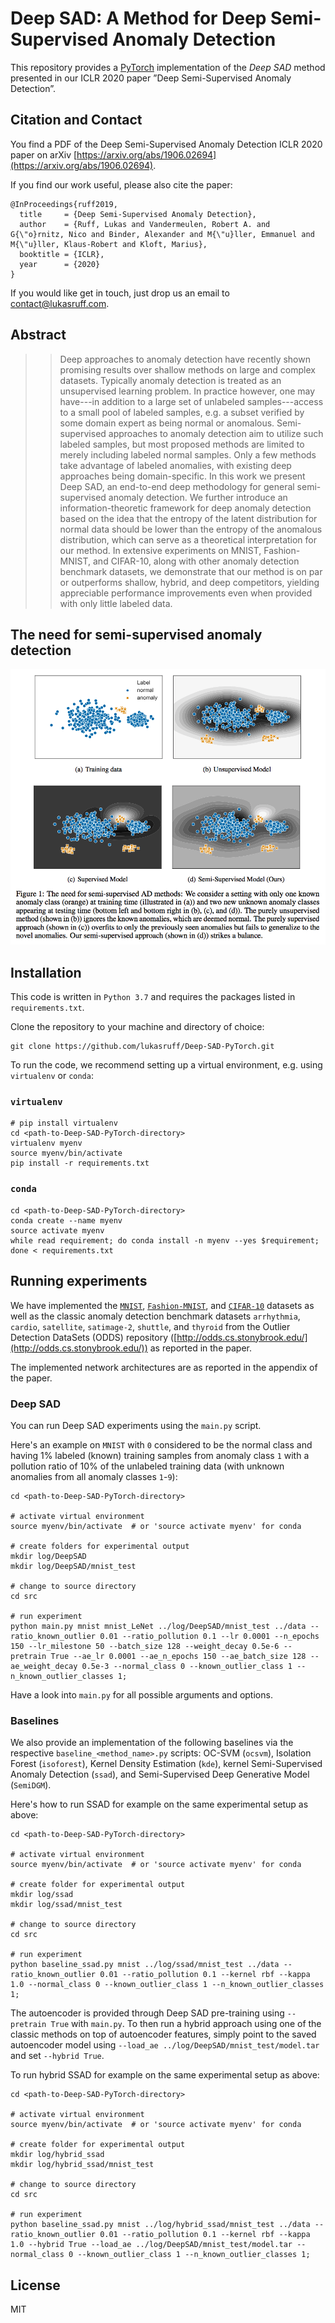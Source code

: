 # Deep SAD: A Method for Deep Semi-Supervised Anomaly Detection
This repository provides a [PyTorch](https://pytorch.org/) implementation of the *Deep SAD* method presented in our ICLR 2020 paper ”Deep Semi-Supervised Anomaly Detection”.


## Citation and Contact
You find a PDF of the Deep Semi-Supervised Anomaly Detection ICLR 2020 paper on arXiv 
[https://arxiv.org/abs/1906.02694](https://arxiv.org/abs/1906.02694).

If you find our work useful, please also cite the paper:
```
@InProceedings{ruff2019,
  title     = {Deep Semi-Supervised Anomaly Detection},
  author    = {Ruff, Lukas and Vandermeulen, Robert A. and G{\"o}rnitz, Nico and Binder, Alexander and M{\"u}ller, Emmanuel and M{\"u}ller, Klaus-Robert and Kloft, Marius},
  booktitle = {ICLR},
  year      = {2020}
}
```

If you would like get in touch, just drop us an email to [contact@lukasruff.com](mailto:contact@lukasruff.com).


## Abstract
> > Deep approaches to anomaly detection have recently shown promising results over shallow methods on large and complex datasets. Typically anomaly detection is treated as an unsupervised learning problem. In practice however, one may have---in addition to a large set of unlabeled samples---access to a small pool of labeled samples, e.g. a subset verified by some domain expert as being normal or anomalous. Semi-supervised approaches to anomaly detection aim to utilize such labeled samples, but most proposed methods are limited to merely including labeled normal samples. Only a few methods take advantage of labeled anomalies, with existing deep approaches being domain-specific. In this work we present Deep SAD, an end-to-end deep methodology for general semi-supervised anomaly detection. We further introduce an information-theoretic framework for deep anomaly detection based on the idea that the entropy of the latent distribution for normal data should be lower than the entropy of the anomalous distribution, which can serve as a theoretical interpretation for our method. In extensive experiments on MNIST, Fashion-MNIST, and CIFAR-10, along with other anomaly detection benchmark datasets, we demonstrate that our method is on par or outperforms shallow, hybrid, and deep competitors, yielding appreciable performance improvements even when provided with only little labeled data.

## The need for semi-supervised anomaly detection

![fig1](imgs/fig1.png?raw=true "fig1")


## Installation
This code is written in `Python 3.7` and requires the packages listed in `requirements.txt`.

Clone the repository to your machine and directory of choice:
```
git clone https://github.com/lukasruff/Deep-SAD-PyTorch.git
```

To run the code, we recommend setting up a virtual environment, e.g. using `virtualenv` or `conda`:

### `virtualenv`
```
# pip install virtualenv
cd <path-to-Deep-SAD-PyTorch-directory>
virtualenv myenv
source myenv/bin/activate
pip install -r requirements.txt
```

### `conda`
```
cd <path-to-Deep-SAD-PyTorch-directory>
conda create --name myenv
source activate myenv
while read requirement; do conda install -n myenv --yes $requirement; done < requirements.txt
```


## Running experiments
We have implemented the [`MNIST`](http://yann.lecun.com/exdb/mnist/), 
[`Fashion-MNIST`](https://research.zalando.com/welcome/mission/research-projects/fashion-mnist/), and 
[`CIFAR-10`](https://www.cs.toronto.edu/~kriz/cifar.html) datasets as well as the classic anomaly detection
benchmark datasets `arrhythmia`, `cardio`, `satellite`, `satimage-2`, `shuttle`, and `thyroid` from the 
Outlier Detection DataSets (ODDS) repository ([http://odds.cs.stonybrook.edu/](http://odds.cs.stonybrook.edu/))
as reported in the paper. 

The implemented network architectures are as reported in the appendix of the paper.

### Deep SAD
You can run Deep SAD experiments using the `main.py` script.    

Here's an example on `MNIST` with `0` considered to be the normal class and having 1% labeled (known) training samples 
from anomaly class `1` with a pollution ratio of 10% of the unlabeled training data (with unknown anomalies from all 
anomaly classes `1`-`9`):
```
cd <path-to-Deep-SAD-PyTorch-directory>

# activate virtual environment
source myenv/bin/activate  # or 'source activate myenv' for conda

# create folders for experimental output
mkdir log/DeepSAD
mkdir log/DeepSAD/mnist_test

# change to source directory
cd src

# run experiment
python main.py mnist mnist_LeNet ../log/DeepSAD/mnist_test ../data --ratio_known_outlier 0.01 --ratio_pollution 0.1 --lr 0.0001 --n_epochs 150 --lr_milestone 50 --batch_size 128 --weight_decay 0.5e-6 --pretrain True --ae_lr 0.0001 --ae_n_epochs 150 --ae_batch_size 128 --ae_weight_decay 0.5e-3 --normal_class 0 --known_outlier_class 1 --n_known_outlier_classes 1;
```
Have a look into `main.py` for all possible arguments and options.

### Baselines
We also provide an implementation of the following baselines via the respective `baseline_<method_name>.py` scripts:
OC-SVM (`ocsvm`), Isolation Forest (`isoforest`), Kernel Density Estimation (`kde`), kernel Semi-Supervised Anomaly 
Detection (`ssad`), and Semi-Supervised Deep Generative Model (`SemiDGM`).

Here's how to run SSAD for example on the same experimental setup as above:
```
cd <path-to-Deep-SAD-PyTorch-directory>

# activate virtual environment
source myenv/bin/activate  # or 'source activate myenv' for conda

# create folder for experimental output
mkdir log/ssad
mkdir log/ssad/mnist_test

# change to source directory
cd src

# run experiment
python baseline_ssad.py mnist ../log/ssad/mnist_test ../data --ratio_known_outlier 0.01 --ratio_pollution 0.1 --kernel rbf --kappa 1.0 --normal_class 0 --known_outlier_class 1 --n_known_outlier_classes 1;
```

The autoencoder is provided through Deep SAD pre-training using `--pretrain True` with `main.py`. 
To then run a hybrid approach using one of the classic methods on top of autoencoder features, simply point to the saved
autoencoder model using `--load_ae ../log/DeepSAD/mnist_test/model.tar` and set `--hybrid True`.

To run hybrid SSAD for example on the same experimental setup as above:
```
cd <path-to-Deep-SAD-PyTorch-directory>

# activate virtual environment
source myenv/bin/activate  # or 'source activate myenv' for conda

# create folder for experimental output
mkdir log/hybrid_ssad
mkdir log/hybrid_ssad/mnist_test

# change to source directory
cd src

# run experiment
python baseline_ssad.py mnist ../log/hybrid_ssad/mnist_test ../data --ratio_known_outlier 0.01 --ratio_pollution 0.1 --kernel rbf --kappa 1.0 --hybrid True --load_ae ../log/DeepSAD/mnist_test/model.tar --normal_class 0 --known_outlier_class 1 --n_known_outlier_classes 1;
```

## License
MIT
